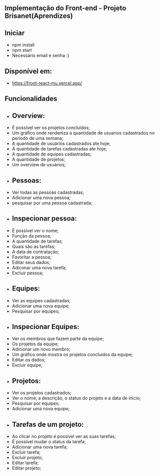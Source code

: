 ## Implementação do Front-end - Projeto Brisanet(Aprendizes)

## Iniciar
* npm install
* npm start
* Necessário email e senha :)

## Disponível em: 

* https://front-react-mu.vercel.app/

## Funcionalidades

* ## Overview:
- É possível ver os projetos concluidos;
- Um gráfico onde rendeniza a quantidade de usuarios cadastrados no período de uma semana;
- A quantidade de usuários cadastrados ate hoje;
- A quantidade de tarefas cadastradas ate hoje;
- A quantidade de equipes cadastradas;
- A quantidade de projetos;
- Um overview de usuários;

* ## Pessoas:
- Ver todas as pessoas cadastradas;
- Adicionar uma nova pessoa;
- pesquisar por uma pessoa cadastrada;

* ## Inspecionar pessoa:

- É possivel ver o nome;
- Função da pessoa; 
- A quantidade de tarefas;
- Quais são as tarefas;
- A data de contratação;
- Favoritar a pessoa;
- Editar seus dados;
- Adiconar uma nova tarefa;
- Excluir pessoa;

* ## Equipes:
- Ver as equipes cadastradas;
- Adicionar uma nova equipe;
- Pesquisar por equipes;

* ## Inspecionar Equipes:
- Ver os membros que fazem parte da equipe;
- Os projetos da equipe;
- Adicionar um novo membro;
- Um gráfico onde mostra os projetos concluidos da equipe;
- Editar os dados;
- Excluir equipe;

* ## Projetos:
- Ver os projetos cadastrados;
- Ver o nome, a descrição, o status do projeto e a data de inicio;
- Pesquisar por equipes;
- Adicionar uma nova equipe;

* ## Tarefas de um projeto: 
- Ao clicar no projeto é possível ver as suas tarefas;
- É possível mudar o status da tarefa;
- Adicionar uma nova tarefa;
- Excluir tarefa;
- Excluir projeto;
- Editar tarefa;
- Editar projeto;






